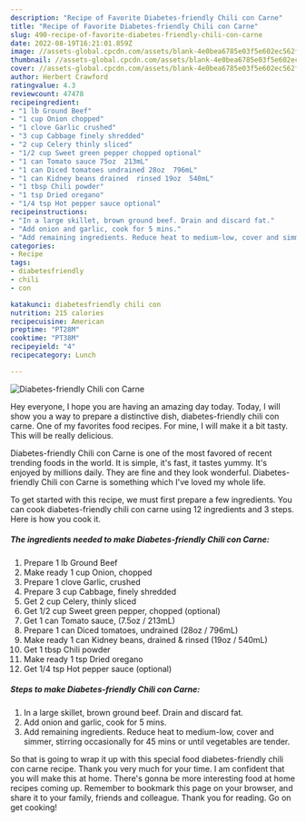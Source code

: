 ```yaml
---
description: "Recipe of Favorite Diabetes-friendly Chili con Carne"
title: "Recipe of Favorite Diabetes-friendly Chili con Carne"
slug: 490-recipe-of-favorite-diabetes-friendly-chili-con-carne
date: 2022-08-19T16:21:01.859Z
image: //assets-global.cpcdn.com/assets/blank-4e0bea6785e03f5e602ec562f230caae08da540cada707380b4fe1bbebba43da.png
thumbnail: //assets-global.cpcdn.com/assets/blank-4e0bea6785e03f5e602ec562f230caae08da540cada707380b4fe1bbebba43da.png
cover: //assets-global.cpcdn.com/assets/blank-4e0bea6785e03f5e602ec562f230caae08da540cada707380b4fe1bbebba43da.png
author: Herbert Crawford
ratingvalue: 4.3
reviewcount: 47478
recipeingredient:
- "1 lb Ground Beef"
- "1 cup Onion chopped"
- "1 clove Garlic crushed"
- "3 cup Cabbage finely shredded"
- "2 cup Celery thinly sliced"
- "1/2 cup Sweet green pepper chopped optional"
- "1 can Tomato sauce 75oz  213mL"
- "1 can Diced tomatoes undrained 28oz  796mL"
- "1 can Kidney beans drained  rinsed 19oz  540mL"
- "1 tbsp Chili powder"
- "1 tsp Dried oregano"
- "1/4 tsp Hot pepper sauce optional"
recipeinstructions:
- "In a large skillet, brown ground beef. Drain and discard fat."
- "Add onion and garlic, cook for 5 mins."
- "Add remaining ingredients. Reduce heat to medium-low, cover and simmer, stirring occasionally for 45 mins or until vegetables are tender."
categories:
- Recipe
tags:
- diabetesfriendly
- chili
- con

katakunci: diabetesfriendly chili con 
nutrition: 215 calories
recipecuisine: American
preptime: "PT28M"
cooktime: "PT38M"
recipeyield: "4"
recipecategory: Lunch

---
```



![Diabetes-friendly Chili con Carne](//assets-global.cpcdn.com/assets/blank-4e0bea6785e03f5e602ec562f230caae08da540cada707380b4fe1bbebba43da.png)

Hey everyone, I hope you are having an amazing day today. Today, I will show you a way to prepare a distinctive dish, diabetes-friendly chili con carne. One of my favorites food recipes. For mine, I will make it a bit tasty. This will be really delicious.



Diabetes-friendly Chili con Carne is one of the most favored of recent trending foods in the world. It is simple, it's fast, it tastes yummy. It's enjoyed by millions daily. They are fine and they look wonderful. Diabetes-friendly Chili con Carne is something which I've loved my whole life.


To get started with this recipe, we must first prepare a few ingredients. You can cook diabetes-friendly chili con carne using 12 ingredients and 3 steps. Here is how you cook it.

<!--inarticleads1-->

##### The ingredients needed to make Diabetes-friendly Chili con Carne:

1. Prepare 1 lb Ground Beef
1. Make ready 1 cup Onion, chopped
1. Prepare 1 clove Garlic, crushed
1. Prepare 3 cup Cabbage, finely shredded
1. Get 2 cup Celery, thinly sliced
1. Get 1/2 cup Sweet green pepper, chopped (optional)
1. Get 1 can Tomato sauce, (7.5oz / 213mL)
1. Prepare 1 can Diced tomatoes, undrained (28oz / 796mL)
1. Make ready 1 can Kidney beans, drained &amp; rinsed (19oz / 540mL)
1. Get 1 tbsp Chili powder
1. Make ready 1 tsp Dried oregano
1. Get 1/4 tsp Hot pepper sauce (optional)




<!--inarticleads2-->

##### Steps to make Diabetes-friendly Chili con Carne:

1. In a large skillet, brown ground beef. Drain and discard fat.
1. Add onion and garlic, cook for 5 mins.
1. Add remaining ingredients. Reduce heat to medium-low, cover and simmer, stirring occasionally for 45 mins or until vegetables are tender.




So that is going to wrap it up with this special food diabetes-friendly chili con carne recipe. Thank you very much for your time. I am confident that you will make this at home. There's gonna be more interesting food at home recipes coming up. Remember to bookmark this page on your browser, and share it to your family, friends and colleague. Thank you for reading. Go on get cooking!

